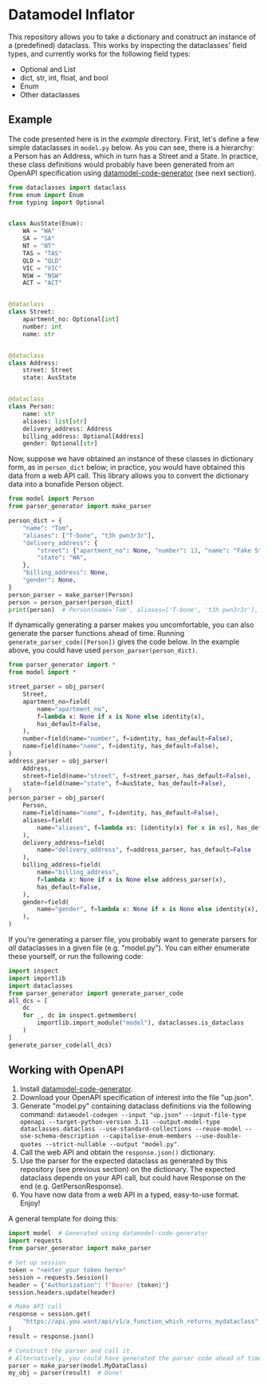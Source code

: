 # Datamodel Inflator
This repository allows you to take a dictionary and construct an instance of a (predefined) dataclass. This works by inspecting the dataclasses' field types, and currently works for the following field types:
* Optional and List
* dict, str, int, float, and bool
* Enum
* Other dataclasses

## Example
The code presented here is in the _example_ directory. First, let's define a few simple dataclasses in `model.py` below. As you can see, there is a hierarchy: a Person has an Address, which in turn has a Street and a State. In practice, these class definitions would probably have been generated from an OpenAPI specification using [datamodel-code-generator](https://github.com/koxudaxi/datamodel-code-generator) (see next section).
```python
from dataclasses import dataclass
from enum import Enum
from typing import Optional


class AusState(Enum):
    WA = "WA"
    SA = "SA"
    NT = "NT"
    TAS = "TAS"
    QLD = "QLD"
    VIC = "VIC"
    NSW = "NSW"
    ACT = "ACT"


@dataclass
class Street:
    apartment_no: Optional[int]
    number: int
    name: str


@dataclass
class Address:
    street: Street
    state: AusState


@dataclass
class Person:
    name: str
    aliases: list[str]
    delivery_address: Address
    billing_address: Optional[Address]
    gender: Optional[str]
```
Now, suppose we have obtained an instance of these classes in dictionary form, as in `person_dict` below; in practice, you would have obtained this data from a web API call. This library allows you to convert the dictionary data into a bonafide Person object. 
```python
from model import Person
from parser_generator import make_parser

person_dict = {
    "name": "Tom",
    "aliases": ["T-bone", "t3h pwn3r3r"],
    "delivery_address": {
        "street": {"apartment_no": None, "number": 13, "name": "Fake Street"},
        "state": "WA",
    },
    "billing_address": None,
    "gender": None,
}
person_parser = make_parser(Person)
person = person_parser(person_dict)
print(person)  # Person(name='Tom', aliases=['T-bone', 't3h pwn3r3r'], delivery_address=Address(street=Street(apartment_no=None, number=13, name='Fake Street'), state=<AusState.WA: 'WA'>), billing_address=None, gender=None)
```
If dynamically generating a parser makes you uncomfortable, you can also generate the parser functions ahead of time. Running `generate_parser_code([Person])` gives the code below. In the example above, you could have used `person_parser(person_dict)`.
```python
from parser_generator import *
from model import *

street_parser = obj_parser(
    Street,
    apartment_no=field(
        name="apartment_no",
        f=lambda x: None if x is None else identity(x),
        has_default=False,
    ),
    number=field(name="number", f=identity, has_default=False),
    name=field(name="name", f=identity, has_default=False),
)
address_parser = obj_parser(
    Address,
    street=field(name="street", f=street_parser, has_default=False),
    state=field(name="state", f=AusState, has_default=False),
)
person_parser = obj_parser(
    Person,
    name=field(name="name", f=identity, has_default=False),
    aliases=field(
        name="aliases", f=lambda xs: [identity(x) for x in xs], has_default=False
    ),
    delivery_address=field(
        name="delivery_address", f=address_parser, has_default=False
    ),
    billing_address=field(
        name="billing_address",
        f=lambda x: None if x is None else address_parser(x),
        has_default=False,
    ),
    gender=field(
        name="gender", f=lambda x: None if x is None else identity(x), has_default=False
    ),
)
```
If you're generating a parser file, you probably want to generate parsers for *all* dataclasses in a given file (e.g. "model.py"). You can either enumerate these yourself, or run the following code:
```python
import inspect
import importlib
import dataclasses
from parser_generator import generate_parser_code
all_dcs = [
    dc
    for _, dc in inspect.getmembers(
        importlib.import_module("model"), dataclasses.is_dataclass
    )
]
generate_parser_code(all_dcs)
```
## Working with OpenAPI
1. Install [datamodel-code-generator](https://github.com/koxudaxi/datamodel-code-generator).
2. Download your OpenAPI specification of interest into the file "up.json".
3. Generate "model.py" containing dataclass definitions via the following command: `datamodel-codegen --input "up.json" --input-file-type openapi --target-python-version 3.11 --output-model-type dataclasses.dataclass --use-standard-collections --reuse-model --use-schema-description --capitalise-enum-members --use-double-quotes --strict-nullable --output "model.py"`.
4. Call the web API and obtain the `response.json()` dictionary.
5. Use the parser for the expected dataclass as generated by this repository (see previous section) on the dictionary. The expected dataclass depends on your API call, but could have Response on the end (e.g. GetPersonResponse).
6. You have now data from a web API in a typed, easy-to-use format. Enjoy!

A general template for doing this:

```python
import model  # Generated using datamodel-code-generator
import requests
from parser_generator import make_parser

# Set up session
token = "<enter your token here>"
session = requests.Session()
header = {"Authorization": f"Bearer {token}"}
session.headers.update(header)

# Make API call
response = session.get(
    "https://api.you.want/api/v1/a_function_which_returns_mydataclass",
)
result = response.json()

# Construct the parser and call it.
# Alternatively, you could have generated the parser code ahead of time using generate_parser_code.
parser = make_parser(model.MyDataClass)
my_obj = parser(result)  # Done!
```
